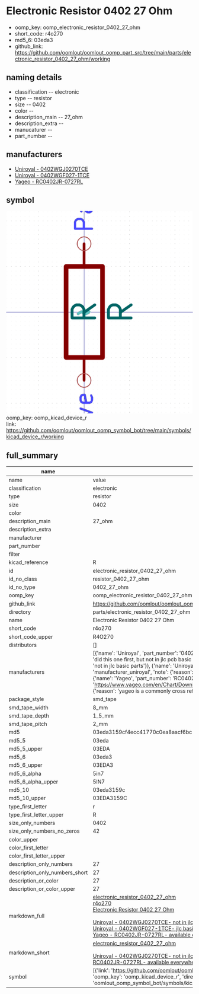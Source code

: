 # Electronic Resistor 0402 27 Ohm

  
* oomp_key: oomp_electronic_resistor_0402_27_ohm 
* short_code: r4o270
* md5_6: 03eda3  
* github_link: https://github.com/oomlout/oomlout_oomp_part_src/tree/main/parts/electronic_resistor_0402_27_ohm/working  
## naming details
* classification -- electronic
* type -- resistor
* size -- 0402
* color -- 
* description_main -- 27_ohm
* description_extra -- 
* manucaturer -- 
* part_number -- 


## manufacturers
* [Uniroyal - 0402WGJ0270TCE]()  
* [Uniroyal - 0402WGF027-1TCE]()  
* [Yageo - RC0402JR-0727RL](https://www.yageo.com/en/Chart/Download/pdf/RC0402JR-0727RL)  

## symbol

![](symbol/0/working/working_600.png)  
oomp_key: oomp_kicad_device_r  
link: https://github.com/oomlout/oomlout_oomp_symbol_bot/tree/main/symbols/kicad_device_r/working  


## full_summary
| name | value | 
| --- | --- | 
| name | value | 
| classification | electronic | 
| type | resistor | 
| size | 0402 | 
| color |  | 
| description_main | 27_ohm | 
| description_extra |  | 
| manufacturer |  | 
| part_number |  | 
| filter |  | 
| kicad_reference | R | 
| id | electronic_resistor_0402_27_ohm | 
| id_no_class | resistor_0402_27_ohm | 
| id_no_type | 0402_27_ohm | 
| oomp_key | oomp_electronic_resistor_0402_27_ohm | 
| github_link | https://github.com/oomlout/oomlout_oomp_part_src/tree/main/parts/electronic_resistor_0402_27_ohm/working | 
| directory | parts/electronic_resistor_0402_27_ohm | 
| name | Electronic Resistor 0402 27 Ohm | 
| short_code | r4o270 | 
| short_code_upper | R4O270 | 
| distributors | [] | 
| manufacturers | [{'name': 'Uniroyal', 'part_number': '0402WGJ0270TCE', 'link': '', 'id': 'manufacturer_uniroyal', 'note': {'reason': 'did this one first, but not in jlc pcb basic parts and 1 percent are and they are the same price', 'reason_short': 'not in jlc basic parts'}}, {'name': 'Uniroyal', 'part_number': '0402WGF027-1TCE', 'link': '', 'id': 'manufacturer_uniroyal', 'note': {'reason': 'in the jlc basic parts catalogue', 'reason_short': 'jlc basic part'}}, {'name': 'Yageo', 'part_number': 'RC0402JR-0727RL', 'link': 'https://www.yageo.com/en/Chart/Download/pdf/RC0402JR-0727RL', 'id': 'manufacturer_yageo', 'note': {'reason': 'yageo is a commonly cross referenced part number', 'reason_short': 'available everywhere'}}] | 
| package_style | smd_tape | 
| smd_tape_width | 8_mm | 
| smd_tape_depth | 1_5_mm | 
| smd_tape_pitch | 2_mm | 
| md5 | 03eda3159cf4ecc41770c0ea8aacf6bc | 
| md5_5 | 03eda | 
| md5_5_upper | 03EDA | 
| md5_6 | 03eda3 | 
| md5_6_upper | 03EDA3 | 
| md5_6_alpha | 5in7 | 
| md5_6_alpha_upper | 5IN7 | 
| md5_10 | 03eda3159c | 
| md5_10_upper | 03EDA3159C | 
| type_first_letter | r | 
| type_first_letter_upper | R | 
| size_only_numbers | 0402 | 
| size_only_numbers_no_zeros | 42 | 
| color_upper |  | 
| color_first_letter |  | 
| color_first_letter_upper |  | 
| description_only_numbers | 27 | 
| description_only_numbers_short | 27 | 
| description_or_color | 27 | 
| description_or_color_upper | 27 | 
| markdown_full | [electronic_resistor_0402_27_ohm](https://github.com/oomlout/oomlout_oomp_part_src/tree/main/parts/electronic_resistor_0402_27_ohm/working)<br>[r4o270](https://github.com/oomlout/oomlout_oomp_part_src/tree/main/parts/electronic_resistor_0402_27_ohm/working)<br>[Electronic Resistor 0402 27 Ohm](https://github.com/oomlout/oomlout_oomp_part_src/tree/main/parts/electronic_resistor_0402_27_ohm/working)<br><br>[Uniroyal - 0402WGJ0270TCE- not in jlc basic parts]() [(L)  ](https://www.lcsc.com/search?q=0402WGJ0270TCE)[(D)  ](https://www.digikey.com/en/products?keywords=0402WGJ0270TCE)[(M)  ](https://www.mouser.com/Search/Refine?Keyword=0402WGJ0270TCE)[(N)  ](https://www.newark.com/search?st=0402WGJ0270TCE)[(SZ)  ](https://so.szlcsc.com/global.html?k=0402WGJ0270TCE)<br>[Uniroyal - 0402WGF027-1TCE- jlc basic part]() [(L)  ](https://www.lcsc.com/search?q=0402WGF027-1TCE)[(D)  ](https://www.digikey.com/en/products?keywords=0402WGF027-1TCE)[(M)  ](https://www.mouser.com/Search/Refine?Keyword=0402WGF027-1TCE)[(N)  ](https://www.newark.com/search?st=0402WGF027-1TCE)[(SZ)  ](https://so.szlcsc.com/global.html?k=0402WGF027-1TCE)<br>[Yageo - RC0402JR-0727RL- available everywhere](https://www.yageo.com/en/Chart/Download/pdf/RC0402JR-0727RL) [(L)  ](https://www.lcsc.com/search?q=RC0402JR-0727RL)[(D)  ](https://www.digikey.com/en/products?keywords=RC0402JR-0727RL)[(M)  ](https://www.mouser.com/Search/Refine?Keyword=RC0402JR-0727RL)[(N)  ](https://www.newark.com/search?st=RC0402JR-0727RL)[(SZ)  ](https://so.szlcsc.com/global.html?k=RC0402JR-0727RL)<br> | 
| markdown_short | [electronic_resistor_0402_27_ohm](https://github.com/oomlout/oomlout_oomp_part_src/tree/main/parts/electronic_resistor_0402_27_ohm/working)<br><br>[Uniroyal - 0402WGJ0270TCE- not in jlc basic parts]()[Uniroyal - 0402WGF027-1TCE- jlc basic part]()[Yageo - RC0402JR-0727RL- available everywhere](https://www.yageo.com/en/Chart/Download/pdf/RC0402JR-0727RL) | 
| symbol | [{'link': 'https://github.com/oomlout/oomlout_oomp_symbol_bot/tree/main/symbols/kicad_device_r', 'oomp_key': 'oomp_kicad_device_r', 'directory': 'oomlout_oomp_symbol_bot/symbols/kicad_device_r//working/working.kicad_sym'}] | 
